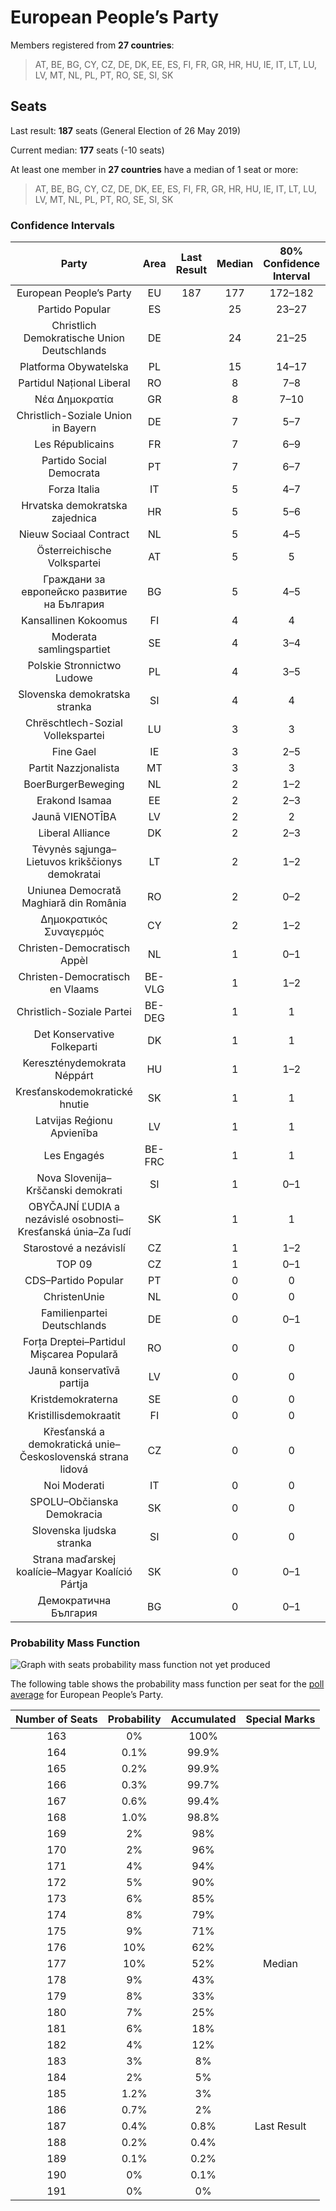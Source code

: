 # European People’s Party

Members registered from **27 countries**:

> AT, BE, BG, CY, CZ, DE, DK, EE, ES, FI, FR, GR, HR, HU, IE, IT, LT, LU, LV, MT, NL, PL, PT, RO, SE, SI, SK

## Seats

Last result: **187** seats (General Election of 26 May 2019)

Current median: **177** seats (-10 seats)

At least one member in **27 countries** have a median of 1 seat or more:

> AT, BE, BG, CY, CZ, DE, DK, EE, ES, FI, FR, GR, HR, HU, IE, IT, LT, LU, LV, MT, NL, PL, PT, RO, SE, SI, SK

### Confidence Intervals

| Party | Area | Last Result | Median | 80% Confidence Interval | 90% Confidence Interval | 95% Confidence Interval | 99% Confidence Interval |
|:-----:|:----:|:-----------:|:------:|:-----------------------:|:-----------------------:|:-----------------------:|:-----------------------:|
| European People’s Party | EU | 187 | 177 | 172–182 | 170–183 | 169–185 | 166–187 |
| Partido Popular | ES | | 25 | 23–27 | 23–27 | 23–28 | 22–29 |
| Christlich Demokratische Union Deutschlands | DE | | 24 | 21–25 | 21–25 | 20–26 | 19–27 |
| Platforma Obywatelska | PL | | 15 | 14–17 | 14–18 | 14–19 | 13–19 |
| Partidul Național Liberal | RO | | 8 | 7–8 | 7–9 | 6–9 | 6–9 |
| Νέα Δημοκρατία | GR | | 8 | 7–10 | 7–10 | 7–10 | 7–10 |
| Christlich-Soziale Union in Bayern | DE | | 7 | 5–7 | 5–8 | 5–8 | 5–9 |
| Les Républicains | FR | | 7 | 6–9 | 6–9 | 6–9 | 5–10 |
| Partido Social Democrata | PT | | 7 | 6–7 | 6–8 | 6–8 | 6–8 |
| Forza Italia | IT | | 5 | 4–7 | 3–7 | 3–8 | 3–9 |
| Hrvatska demokratska zajednica | HR | | 5 | 5–6 | 5–6 | 5–6 | 4–6 |
| Nieuw Sociaal Contract | NL | | 5 | 4–5 | 4–5 | 4–5 | 4–6 |
| Österreichische Volkspartei | AT | | 5 | 5 | 5 | 4–6 | 4–6 |
| Граждани за европейско развитие на България | BG | | 5 | 4–5 | 4–6 | 4–6 | 4–6 |
| Kansallinen Kokoomus | FI | | 4 | 4 | 4 | 4–5 | 3–5 |
| Moderata samlingspartiet | SE | | 4 | 3–4 | 3–4 | 3–4 | 3–4 |
| Polskie Stronnictwo Ludowe | PL | | 4 | 3–5 | 3–5 | 3–5 | 3–6 |
| Slovenska demokratska stranka | SI | | 4 | 4 | 3–5 | 3–5 | 3–5 |
| Chrëschtlech-Sozial Vollekspartei | LU | | 3 | 3 | 3 | 3 | 3 |
| Fine Gael | IE | | 3 | 2–5 | 2–5 | 2–5 | 2–5 |
| Partit Nazzjonalista | MT | | 3 | 3 | 3 | 3 | 2–3 |
| BoerBurgerBeweging | NL | | 2 | 1–2 | 1–2 | 1–2 | 1–3 |
| Erakond Isamaa | EE | | 2 | 2–3 | 2–3 | 2–3 | 2–3 |
| Jaunā VIENOTĪBA | LV | | 2 | 2 | 2 | 2 | 2 |
| Liberal Alliance | DK | | 2 | 2–3 | 2–3 | 2–3 | 1–3 |
| Tėvynės sąjunga–Lietuvos krikščionys demokratai | LT | | 2 | 1–2 | 1–2 | 1–2 | 1–2 |
| Uniunea Democrată Maghiară din România | RO | | 2 | 0–2 | 0–2 | 0–2 | 0–2 |
| Δημοκρατικός Συναγερμός | CY | | 2 | 1–2 | 1–2 | 1–2 | 1–2 |
| Christen-Democratisch Appèl | NL | | 1 | 0–1 | 0–1 | 0–1 | 0–1 |
| Christen-Democratisch en Vlaams | BE-VLG | | 1 | 1–2 | 1–2 | 1–2 | 1–2 |
| Christlich-Soziale Partei | BE-DEG | | 1 | 1 | 1 | 1 | 1 |
| Det Konservative Folkeparti | DK | | 1 | 1 | 0–1 | 0–1 | 0–1 |
| Kereszténydemokrata Néppárt | HU | | 1 | 1–2 | 1–2 | 1–2 | 1–2 |
| Kresťanskodemokratické hnutie | SK | | 1 | 1 | 1–2 | 1–2 | 0–2 |
| Latvijas Reģionu Apvienība | LV | | 1 | 1 | 1 | 1 | 1 |
| Les Engagés | BE-FRC | | 1 | 1 | 1 | 0–1 | 0–1 |
| Nova Slovenija–Krščanski demokrati | SI | | 1 | 0–1 | 0–1 | 0–1 | 0–1 |
| OBYČAJNÍ ĽUDIA a nezávislé osobnosti–Kresťanská únia–Za ľudí | SK | | 1 | 1 | 0–1 | 0–1 | 0–2 |
| Starostové a nezávislí | CZ | | 1 | 1–2 | 1–2 | 1–2 | 0–2 |
| TOP 09 | CZ | | 1 | 0–1 | 0–1 | 0–1 | 0–1 |
| CDS–Partido Popular | PT | | 0 | 0 | 0 | 0 | 0 |
| ChristenUnie | NL | | 0 | 0 | 0 | 0 | 0 |
| Familienpartei Deutschlands | DE | | 0 | 0–1 | 0–1 | 0–1 | 0–1 |
| Forța Dreptei–Partidul Mișcarea Populară | RO | | 0 | 0 | 0 | 0 | 0 |
| Jaunā konservatīvā partija | LV | | 0 | 0 | 0 | 0 | 0 |
| Kristdemokraterna | SE | | 0 | 0 | 0–1 | 0–1 | 0–1 |
| Kristillisdemokraatit | FI | | 0 | 0 | 0 | 0 | 0–1 |
| Křesťanská a demokratická unie–Československá strana lidová | CZ | | 0 | 0 | 0 | 0 | 0 |
| Noi Moderati | IT | | 0 | 0 | 0 | 0 | 0 |
| SPOLU–Občianska Demokracia | SK | | 0 | 0 | 0 | 0 | 0 |
| Slovenska ljudska stranka | SI | | 0 | 0 | 0 | 0 | 0 |
| Strana maďarskej koalície–Magyar Koalíció Pártja | SK | | 0 | 0–1 | 0–1 | 0–1 | 0–1 |
| Демократична България | BG | | 0 | 0–1 | 0–1 | 0–1 | 0–1 |

### Probability Mass Function

![Graph with seats probability mass function not yet produced](average-2023-12-31-seats-pmf-europeanpeople’sparty.png "Seats Probability Mass Function")

The following table shows the probability mass function per seat for the [poll average](average-2023-12-31.html) for European People’s Party.

| Number of Seats | Probability | Accumulated | Special Marks |
|:---------------:|:-----------:|:-----------:|:-------------:|
| 163 | 0% | 100% |  |
| 164 | 0.1% | 99.9% |  |
| 165 | 0.2% | 99.9% |  |
| 166 | 0.3% | 99.7% |  |
| 167 | 0.6% | 99.4% |  |
| 168 | 1.0% | 98.8% |  |
| 169 | 2% | 98% |  |
| 170 | 2% | 96% |  |
| 171 | 4% | 94% |  |
| 172 | 5% | 90% |  |
| 173 | 6% | 85% |  |
| 174 | 8% | 79% |  |
| 175 | 9% | 71% |  |
| 176 | 10% | 62% |  |
| 177 | 10% | 52% | Median |
| 178 | 9% | 43% |  |
| 179 | 8% | 33% |  |
| 180 | 7% | 25% |  |
| 181 | 6% | 18% |  |
| 182 | 4% | 12% |  |
| 183 | 3% | 8% |  |
| 184 | 2% | 5% |  |
| 185 | 1.2% | 3% |  |
| 186 | 0.7% | 2% |  |
| 187 | 0.4% | 0.8% | Last Result |
| 188 | 0.2% | 0.4% |  |
| 189 | 0.1% | 0.2% |  |
| 190 | 0% | 0.1% |  |
| 191 | 0% | 0% |  |


